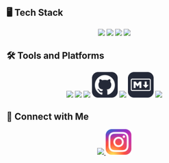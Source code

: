 ## 🖥️ Tech Stack
<p align="center">
  <img src="https://raw.githubusercontent.com/marwin1991/profile-technology-icons/refs/heads/main/icons/python.png" width="60px">
  <img src="https://icon.icepanel.io/Technology/svg/HTML5.svg" width="60px">
  <img src="https://icon.icepanel.io/Technology/svg/CSS3.svg" width="60px">
  <img src="https://raw.githubusercontent.com/marwin1991/profile-technology-icons/refs/heads/main/icons/javascript.png" width="60px">
</p>

## 🛠️ Tools and Platforms
<p align="center">
  <img src="https://icon.icepanel.io/Technology/svg/Visual-Studio-Code-%28VS-Code%29.svg" width="60px">
  <img src="https://raw.githubusercontent.com/marwin1991/profile-technology-icons/refs/heads/main/icons/jupyter_notebook.png" width="60px">
  <img src="https://raw.githubusercontent.com/marwin1991/profile-technology-icons/refs/heads/main/icons/git.png" width="60px">
  <img src="https://raw.githubusercontent.com/tandpfun/skill-icons/65dea6c4eaca7da319e552c09f4cf5a9a8dab2c8/icons/Github-Dark.svg" width="60px">
  <img src="https://icon.icepanel.io/Technology/svg/Anaconda.svg" width="60px">
  <img src="https://raw.githubusercontent.com/tandpfun/skill-icons/65dea6c4eaca7da319e552c09f4cf5a9a8dab2c8/icons/Markdown-Dark.svg" width="60px">
  <img src="https://icon.icepanel.io/Technology/png-shadow-512/Linux.png" width="60px">
</p>

## 📱 Connect with Me
<p align="center">
  <a href="https://www.linkedin.com/in/fmolucban/">
    <img src="https://icon.icepanel.io/Technology/svg/LinkedIn.svg" width="60px">
  </a>
  <a href="https://www.instagram.com/lucbanfm/">
    <img src="https://raw.githubusercontent.com/tandpfun/skill-icons/65dea6c4eaca7da319e552c09f4cf5a9a8dab2c8/icons/Instagram.svg" width="60px">
  </a>
</p>

















